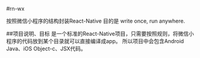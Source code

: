 #rn-wx

按照微信小程序的结构封装React-Native
目的是 write once, run anywhere.


##项目说明、目标
是一个标准的React-Native项目，只需要按照规则，将微信小程序的代码放到某个目录就可以直接编译成app。
所以项目中会包含Android Java、iOS Object-c、JSX代码。
